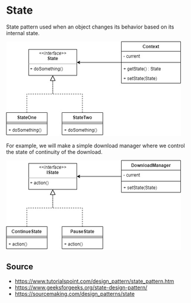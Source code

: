 # State

State pattern used when an object changes its behavior based on its internal state.

![base](img/base.jpg)

For example, we will make a simple download manager where we control the state of continuity of the download.

![example](img/example.jpg)

## Source
- https://www.tutorialspoint.com/design_pattern/state_pattern.htm
- https://www.geeksforgeeks.org/state-design-pattern/
- https://sourcemaking.com/design_patterns/state